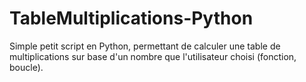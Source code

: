 # TableMultiplications-Python

Simple petit script en Python, permettant de calculer une table de multiplications sur base d'un nombre que l'utilisateur choisi (fonction, boucle).

